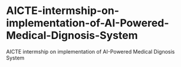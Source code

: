 # AICTE-intermship-on-implementation-of-AI-Powered-Medical-Dignosis-System
AICTE intermship on implementation of AI-Powered Medical Dignosis System
